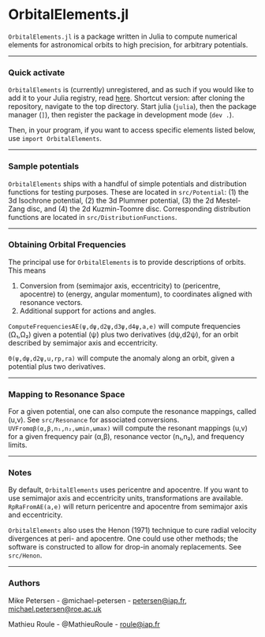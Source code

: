 
# OrbitalElements.jl

`OrbitalElements.jl` is a package written in Julia to compute numerical elements for astronomical orbits to high precision, for arbitrary potentials.

-----------------------------

### Quick activate

`OrbitalElements` is (currently) unregistered, and as such if you would like to add it to your Julia registry, read [here](https://pkgdocs.julialang.org/v1/managing-packages/#Adding-unregistered-packages). Shortcut version: after cloning the repository, navigate to the top directory. Start julia (`julia`), then the package manager (`]`), then register the package in development mode (`dev .`).

Then, in your program, if you want to access specific elements listed below, use `import OrbitalElements`.

-----------------------------

### Sample potentials

`OrbitalElements` ships with a handful of simple potentials and distribution functions for testing purposes. These are located in `src/Potential`: (1) the 3d Isochrone potential, (2) the 3d Plummer potential, (3) the 2d Mestel-Zang disc, and (4) the 2d Kuzmin-Toomre disc. Corresponding distribution functions are located in `src/DistributionFunctions`.

----------------------------

### Obtaining Orbital Frequencies

The principal use for `OrbitalElements` is to provide descriptions of orbits. This means
1. Conversion from (semimajor axis, eccentricity) to (pericentre, apocentre) to (energy, angular momentum), to coordinates aligned with resonance vectors.
2. Additional support for actions and angles.

`ComputeFrequenciesAE(ψ,dψ,d2ψ,d3ψ,d4ψ,a,e)` will compute frequencies (Ω₁,Ω₂) given a potential (ψ) plus two derivatives (dψ,d2ψ), for an orbit described by semimajor axis and eccentricity.

`Θ(ψ,dψ,d2ψ,u,rp,ra)` will compute the anomaly along an orbit, given a potential plus two derivatives.

-----------------------------

### Mapping to Resonance Space

For a given potential, one can also compute the resonance mappings, called (u,v). See `src/Resonance` for associated conversions.
`UVFromαβ(α,β,n₁,n₂,ωmin,ωmax)` will compute the resonant mappings (u,v) for a given frequency pair (α,β), resonance vector (n₁,n₂), and frequency limits.

-----------------------------

### Notes
By default, `OrbitalElements` uses pericentre and apocentre. If you want to use semimajor axis and eccentricity units, transformations are available. `RpRaFromAE(a,e)` will return pericentre and apocentre from semimajor axis and eccentricity.

`OrbitalElements` also uses the Henon (1971) technique to cure radial velocity divergences at peri- and apocentre. One could use other methods; the software is constructed to allow for drop-in anomaly replacements. See `src/Henon`.

-----------------------------

### Authors

Mike Petersen -  @michael-petersen - petersen@iap.fr, michael.petersen@roe.ac.uk

Mathieu Roule -  @MathieuRoule     - roule@iap.fr
